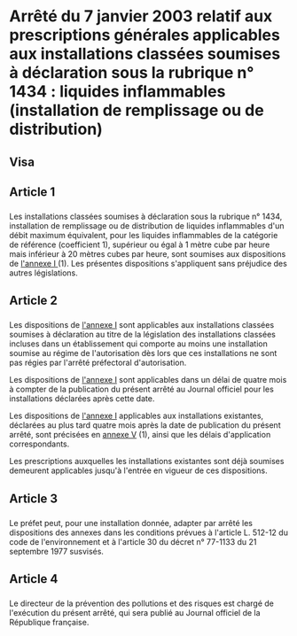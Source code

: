 # Arrêté du 7 janvier 2003 relatif aux prescriptions générales applicables aux installations classées soumises à déclaration sous la rubrique n° 1434 : liquides inflammables (installation de remplissage ou de distribution)

## Visa

## Article 1

### 



Les installations classées soumises à déclaration sous la rubrique n° 1434, installation de remplissage ou de distribution de liquides inflammables d'un débit maximum équivalent, pour les liquides inflammables de la catégorie de référence (coefficient 1), supérieur ou égal à 1 mètre cube par heure mais inférieur à 20 mètres cubes par heure, sont soumises aux dispositions de [l'annexe I ](#annexe-i-:-prescriptions-générales)(1). Les présentes dispositions s'appliquent sans préjudice des autres législations.

## Article 2

### 



Les dispositions de [l'annexe I](#annexe-i-:-prescriptions-générales) sont applicables aux installations classées soumises à déclaration au titre de la législation des installations classées incluses dans un établissement qui comporte au moins une installation soumise au régime de l'autorisation dès lors que ces installations ne sont pas régies par l'arrêté préfectoral d'autorisation.

Les dispositions de [l'annexe I](#annexe-i-:-prescriptions-générales) sont applicables dans un délai de quatre mois à compter de la publication du présent arrêté au Journal officiel pour les installations déclarées après cette date.

Les dispositions de [l'annexe I](#annexe-i-:-prescriptions-générales) applicables aux installations existantes, déclarées au plus tard quatre mois après la date de publication du présent arrêté, sont précisées en [annexe V](#annexe-v :-dispositions-applicables-aux-installations-existantes) (1), ainsi que les délais d'application correspondants.

Les prescriptions auxquelles les installations existantes sont déjà soumises demeurent applicables jusqu'à l'entrée en vigueur de ces dispositions.

## Article 3

### 



Le préfet peut, pour une installation donnée, adapter par arrêté les dispositions des annexes dans les conditions prévues à l'article L. 512-12 du code de l'environnement et à l'article 30 du décret n° 77-1133 du 21 septembre 1977 susvisés.

## Article 4

### 



Le directeur de la prévention des pollutions et des risques est chargé de l'exécution du présent arrêté, qui sera publié au Journal officiel de la République française.